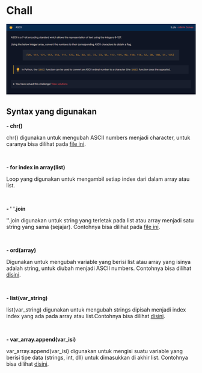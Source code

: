 <h1>Chall</h1>
<img src="img/ascii.png">

<h2><strong>Syntax yang digunakan</strong></h2>

<p><strong>- chr()</strong></p>
<p>chr() digunakan untuk mengubah ASCII numbers menjadi character, untuk caranya bisa dilihat pada <a href="https://github.com/FTN-Dev/CTF_Learn/blob/main/cryptohack/general/encoding/ascii/ascii-chr.py">file ini</a>.</p>

<br>

<p><strong>- for index in array(list)</strong></p>
<p>Loop yang digunakan untuk mengambil setiap index dari dalam array atau list.</p>

<br>

<p><strong>- ' '.join</strong></p>
<p>''.join digunakan untuk string yang terletak pada list atau array menjadi satu string yang sama (sejajar). Contohnya bisa dilihat pada <a href="https://github.com/FTN-Dev/CTF_Learn/blob/main/cryptohack/general/encoding/ascii/ascii-chr.py">file ini</a>.</p>

<br>

<p><strong>- ord(array)</strong></p>
<p>Digunakan untuk mengubah variable yang berisi list atau array yang isinya adalah string, untuk diubah menjadi ASCII numbers. Contohnya bisa dilihat <a href="https://github.com/FTN-Dev/CTF_Learn/blob/main/cryptohack/general/encoding/ascii/ascii-ord.py">disini</a>.</p>

<br>

<p><strong>- list(var_string)</strong></p>
<p>list(var_string) digunakan untuk mengubah strings dipisah menjadi index index yang ada pada array atau list.Contohnya bisa dilihat <a href="https://github.com/FTN-Dev/CTF_Learn/blob/main/cryptohack/general/encoding/ascii/ascii-ord.py">disini</a>.</p>

<br>

<p><strong>- var_array.append(var_isi)</strong></p>
<p>var_array.append(var_isi) digunakan untuk mengisi suatu variable yang berisi tipe data (strings, int, dll) untuk dimasukkan di akhir list. Contohnya bisa dilihat <a href="https://github.com/FTN-Dev/CTF_Learn/blob/main/cryptohack/general/encoding/ascii/ascii-ord.py">disini</a>.</p>